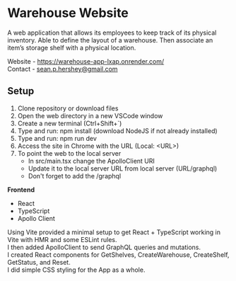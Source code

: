 # Warehouse Website
A web application that allows its employees to keep track of its physical inventory.
Able to define the layout of a warehouse.
Then associate an item’s storage shelf with a physical location.

Website - https://warehouse-app-lxap.onrender.com/  
Contact - sean.p.hershey@gmail.com  

## Setup
1. Clone repository or download files
2. Open the web directory in a new VSCode window
3. Create a new terminal (Ctrl+Shift+`)
4. Type and run: npm install (download NodeJS if not already installed)
5. Type and run: npm run dev
6. Access the site in Chrome with the URL (Local: \<URL\>)
7. To point the web to the local server
    - In src/main.tsx change the ApolloClient URI
    - Update it to the local server URL from local server (URL/graphql)
    - Don't forget to add the /graphql

**Frontend**
- React
- TypeScript
- Apollo Client

Using Vite provided a minimal setup to get React + TypeScript working in Vite with HMR and some ESLint rules.  
I then added ApolloClient to send GraphQL queries and mutations.  
I created React components for GetShelves, CreateWarehouse, CreateShelf, GetStatus, and Reset.  
I did simple CSS styling for the App as a whole.  

